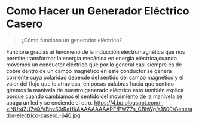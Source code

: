 # Como Hacer un Generador Eléctrico Casero
>¿Cómo funciona  un generador eléctrico?

Funciona gracias  al fenómeno de la inducción electromagnética que nos permite transformar la energía mecánica en energía eléctrica,cuando 
movemos un conductor eléctrico que por lo general casi siempre es de cobre  dentro de un campo magnético  en este conductor se genera corriente
cuya polaridad depende  del sentido del campo magnético y el valor del flujo que lo atraviesa, en pocas palabras hacia que sentido giremos la manivela 
de nuestro generado eléctrico esto también explica porque cuando cambiamos el sentido del movimiento de la manivela   se apaga un led y se enciende el otro.
<https://4.bp.blogspot.com/-xlNUt4ZU7vQ/VBhvS3tRaHI/AAAAAAAAAPE/PWZ7n_CBhWg/s1600/Generador-electrico-casero.-640.jpg>
